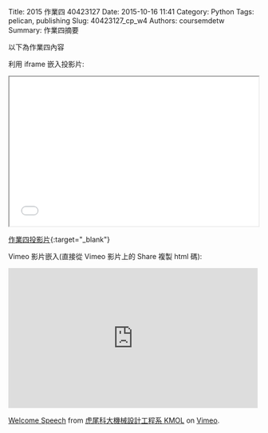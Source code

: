 Title: 2015 作業四 40423127
Date: 2015-10-16 11:41
Category: Python
Tags: pelican, publishing
Slug: 40423127_cp_w4
Authors: coursemdetw
Summary: 作業四摘要

以下為作業四內容

利用 iframe 嵌入投影片:

<iframe src="40423127_cp_w4_p.html" width="500" height="300"></iframe>

[作業四投影片](40423127_cp_w4_p.html){:target="_blank"}

Vimeo 影片嵌入(直接從 Vimeo 影片上的 Share 複製 html 碼):

<iframe src="https://player.vimeo.com/video/137724068" width="500" height="281" frameborder="0" webkitallowfullscreen mozallowfullscreen allowfullscreen></iframe> <p><a href="https://vimeo.com/137724068">Welcome Speech</a> from <a href="https://vimeo.com/user24079973">虎尾科大機械設計工程系 KMOL</a> on <a href="https://vimeo.com">Vimeo</a>.</p>
